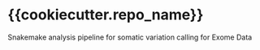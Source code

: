 # {{cookiecutter.repo_name}}

Snakemake analysis pipeline for somatic variation calling for Exome Data
